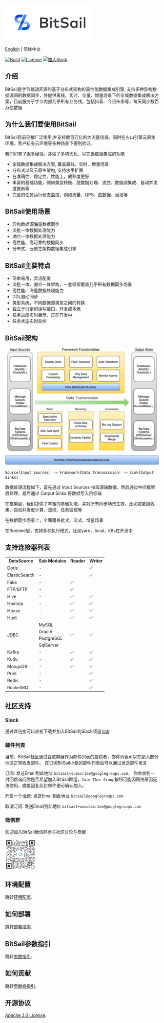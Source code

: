 <!--

    Licensed to the Apache Software Foundation (ASF) under one
    or more contributor license agreements.  See the NOTICE file
    distributed with this work for additional information
    regarding copyright ownership.  The ASF licenses this file
    to you under the Apache License, Version 2.0 (the
    "License"); you may not use this file except in compliance
    with the License.  You may obtain a copy of the License at

      http://www.apache.org/licenses/LICENSE-2.0

    Unless required by applicable law or agreed to in writing,
    software distributed under the License is distributed on an
    "AS IS" BASIS, WITHOUT WARRANTIES OR CONDITIONS OF ANY
    KIND, either express or implied.  See the License for the
    specific language governing permissions and limitations
    under the License.

-->

![logo](docs/images/bitsail_logo.png)

[English](README.md) | 简体中文

[![Build](https://github.com/bytedance/bitsail/actions/workflows/cicd.yml/badge.svg)](https://github.com/bytedance/bitsail/actions/workflows/cicd.yml)
[![License](https://img.shields.io/badge/license-Apache%202-4EB1BA.svg)](https://www.apache.org/licenses/LICENSE-2.0.html)
[![加入Slack](https://img.shields.io/badge/slack-%23BitSail-72eff8?logo=slack&color=5DADE2&label=加入%20Slack)](https://join.slack.com/t/slack-ted3816/shared_invite/zt-1inff2sip-u7Ej_o73sUgdpJAvqwlEwQ)

## 介绍
BitSail是字节跳动开源的基于分布式架构的高性能数据集成引擎, 支持多种异构数据源间的数据同步，并提供离线、实时、全量、增量场景下的全域数据集成解决方案，目前服务于字节内部几乎所有业务线，包括抖音、今日头条等，每天同步数百万亿数据

## 为什么我们要使用BitSail
BitSail目前已被广泛使用,并支持数百万亿的大流量场景。同时在火山引擎云原生环境、客户私有云环境等多种场景下得到验证。

我们积累了很多经验，并做了多项优化，以完善数据集成的功能

- 全域数据集成解决方案, 覆盖离线、实时、增量场景
- 分布式以及云原生架构, 支持水平扩展
- 在准确性、稳定性、性能上，成熟度更好
- 丰富的基础功能，例如类型转换、脏数据处理、流控、数据湖集成、自动并发度推断等
- 完善的任务运行状态监控，例如流量、QPS、脏数据、延迟等

## BitSail使用场景
- 异构数据源海量数据同步
- 流批一体数据处理能力
- 湖仓一体数据处理能力
- 高性能、高可靠的数据同步
- 分布式、云原生架构数据集成引擎

## BitSail主要特点
- 简单易用，灵活配置
- 流批一体、湖仓一体架构，一套框架覆盖几乎所有数据同步场景
- 高性能、海量数据处理能力
- DDL自动同步
- 类型系统，不同数据源类型之间的转换
- 独立于引擎的读写接口，开发成本低
- 任务进度实时展示，正在开发中
- 任务状态实时监控

## BitSail架构
![](docs/images/bitsail_arch.png)

 ```
 Source[Input Sources] -> Framework[Data Transmission] -> Sink[Output Sinks]
 ```
数据处理流程如下，首先通过 Input Sources 拉取源端数据，然后通过中间框架层处理，最后通过 Output Sinks 将数据写入目标端

在框架层，我们提供了丰富的基础功能，并对所有同步场景生效，比如脏数据收集、自动并发度计算、流控、任务监控等

在数据同步场景上，全面覆盖批式、流式、增量场景

在Runtime层，支持多种执行模式，比如yarn、local，k8s在开发中

## 支持连接器列表
<table>
  <tr>
    <th>DataSource</th>
    <th>Sub Modules</th>
    <th>Reader</th>
    <th>Writer</th>
  </tr>
  <tr>
    <td>Doris</td>
    <td>-</td>
    <td> </td>
    <td>✅</td>
  </tr>
  <tr>
    <td>ElasticSearch</td>
    <td>-</td>
    <td> </td>
    <td>✅</td>
  </tr>
  <tr>
    <td>Fake</td>
    <td>-</td>
    <td>✅</td>
    <td> </td>
  </tr>
  <tr>
    <td>FTP/SFTP</td>
    <td>-</td>
    <td>✅</td>
    <td> </td>
  </tr>
  <tr>
    <td>Hive</td>
    <td>-</td>
    <td>✅</td>
    <td>✅</td>
  </tr>
  <tr>
    <td>Hadoop</td>
    <td>-</td>
    <td>✅</td>
    <td>✅</td>
  </tr>
  <tr>
    <td>Hbase</td>
    <td>-</td>
    <td>✅</td>
    <td>✅</td>
  </tr>
  <tr>
    <td>Hudi</td>
    <td>-</td>
    <td>✅</td>
    <td>✅</td>
  </tr>
  <tr>
    <td rowspan="4">JDBC</td>
    <td>MySQL</td>
    <td rowspan="4">✅</td>
    <td rowspan="4">✅</td>
  </tr>
  <tr>
    <td>Oracle</td>
  </tr>
  <tr>
    <td>PostgreSQL</td>
  </tr>
  <tr>
    <td>SqlServer</td>
  </tr>
  <tr>
    <td>Kafka</td>
    <td>-</td>
    <td>✅</td>
    <td>✅</td>
  </tr>
  <tr>
    <td>Kudu</td>
    <td>-</td>
    <td>✅</td>
    <td>✅</td>
  </tr>
  <tr>
    <td>MongoDB</td>
    <td>-</td>
    <td>✅</td>
    <td>✅</td>
  </tr>
  <tr>
    <td>Print</td>
    <td>-</td>
    <td> </td>
    <td>✅</td>
  </tr>
  <tr>
    <td>Redis</td>
    <td>-</td>
    <td> </td>
    <td>✅</td>
  </tr>
  <tr>
    <td>RocketMQ</td>
    <td>-</td>
    <td> </td>
    <td>✅</td>
  </tr>
</table>

## 社区支持
### Slack
通过此链接可以直接下载并加入BitSail的Slack频道 [link](https://join.slack.com/t/slack-ted3816/shared_invite/zt-1inff2sip-u7Ej_o73sUgdpJAvqwlEwQ)

### 邮件列表
当前，BitSail社区通过谷歌群组作为邮件列表的提供者，邮件列表可以在绝大部分地区正常收发邮件。
在订阅BitSail小组的邮件列表后可以通过发送邮件发言

订阅: 发送Email到此地址 `bitsail+subscribe@googlegroups.com`，
你会收到一封回信询问你是否希望加入BitSail群组，`Join This Group`按钮可能因网络原因无法使用，直接回复此封邮件便可确认加入。

开启一个话题: 发送Email到此地址 `bitsail@googlegroups.com`

取消订阅: 发送Email到此地址 `bitsail+unsubscribe@googlegroups.com`

### 微信群
欢迎加入BitSail微信群参与社区讨论与贡献

<img src="docs/images/wechat_QR.png" alt="qr" width="100"/>

## 环境配置
跳转[环境配置](docs/env_setup_zh.md).

## 如何部署
跳转[部署指南](docs/deployment_zh.md).

## BitSail参数指引
跳转[参数指引](docs/config_zh.md).

## 如何贡献
跳转[贡献者指引](docs/contributing_zh.md).

## 开源协议
[Apache 2.0 License](LICENSE).

